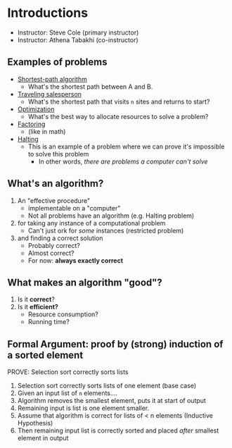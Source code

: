 # Introductions

- Instructor: Steve Cole (primary instructor)
- Instructor: Athena Tabakhi (co-instructor)


## Examples of problems
- <u>Shortest-path algorithm</u>
  - What's the shortest path between A and B.
- <u>Traveling salesperson</u>
  - What's the shortest path that visits `n` sites and returns to start?
- <u>Optimization</u>
  - What's the best way to allocate resources to solve a problem?
- <u>Factoring</u>
  - (like in math)
- <u>Halting</u>
  - This is an example of a problem where we can prove it's impossible to solve this problem
    - In other words, _there are problems a computer can't solve_
## What's an algorithm?
1. An "effective procedure"
   - implementable on a "computer"
   - Not all problems have an algorithm (e.g. Halting problem)
2. for taking any instance of a computational problem
   - Can't just ork for _some_ instances (restricted problem)
3. and finding a correct solution
   - Probably correct?
   - Almost correct?
   - For now: **always exactly correct**
## What makes an algorithm "good"?
1. Is it **correct**?
2. Is it **efficient?**
   - Resource consumption?
   - Running time?

## Formal Argument: proof by (strong) induction of a sorted element
PROVE: Selection sort correctly sorts lists
1. Selection sort correctly sorts lists of one element (base case)
2. Given an input list of `n` elements....
3. Algorithm removes the smallest element, puts it at start of output
4. Remaining input is list is one element smaller.
5. Assume that algorithm is correct for lists of < n elements (Inductive Hypothesis)
6. Then remaining input list is correctly sorted and placed _after_ smallest element in output